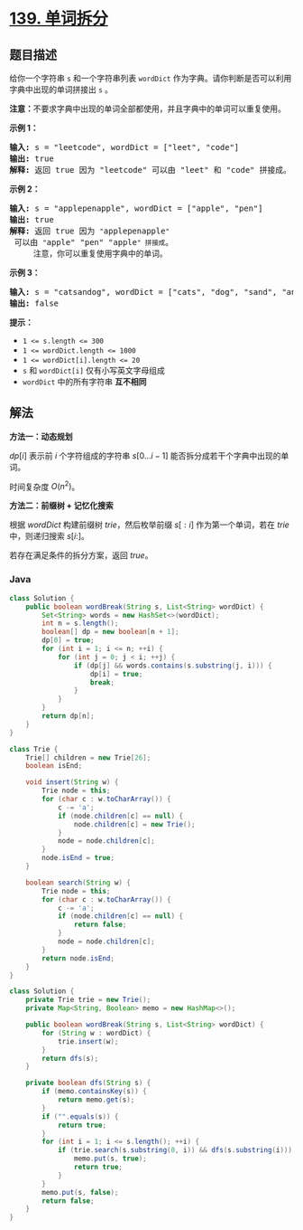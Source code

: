 # [139. 单词拆分](https://leetcode.cn/problems/word-break)

## 题目描述

<p>给你一个字符串 <code>s</code> 和一个字符串列表 <code>wordDict</code> 作为字典。请你判断是否可以利用字典中出现的单词拼接出 <code>s</code> 。</p>

<p><strong>注意：</strong>不要求字典中出现的单词全部都使用，并且字典中的单词可以重复使用。</p>

<p><strong>示例 1：</strong></p>

<pre>
<strong>输入:</strong> s = "leetcode", wordDict = ["leet", "code"]
<strong>输出:</strong> true
<strong>解释:</strong> 返回 true 因为 "leetcode" 可以由 "leet" 和 "code" 拼接成。
</pre>

<p><strong>示例 2：</strong></p>

<pre>
<strong>输入:</strong> s = "applepenapple", wordDict = ["apple", "pen"]
<strong>输出:</strong> true
<strong>解释:</strong> 返回 true 因为 <code>"</code>applepenapple<code>"</code> 可以由 <code>"</code>apple" "pen" "apple<code>" 拼接成</code>。
&nbsp;    注意，你可以重复使用字典中的单词。
</pre>

<p><strong>示例 3：</strong></p>

<pre>
<strong>输入:</strong> s = "catsandog", wordDict = ["cats", "dog", "sand", "and", "cat"]
<strong>输出:</strong> false
</pre>

<p><strong>提示：</strong></p>

<ul>
	<li><code>1 &lt;= s.length &lt;= 300</code></li>
	<li><code>1 &lt;= wordDict.length &lt;= 1000</code></li>
	<li><code>1 &lt;= wordDict[i].length &lt;= 20</code></li>
	<li><code>s</code> 和 <code>wordDict[i]</code> 仅有小写英文字母组成</li>
	<li><code>wordDict</code> 中的所有字符串 <strong>互不相同</strong></li>
</ul>

## 解法

**方法一：动态规划**

$dp[i]$ 表示前 $i$ 个字符组成的字符串 $s[0...i-1]$ 能否拆分成若干个字典中出现的单词。

时间复杂度 $O(n^2)$。

**方法二：前缀树 + 记忆化搜索**

根据 $wordDict$ 构建前缀树 $trie$，然后枚举前缀 $s[:i]$ 作为第一个单词，若在 $trie$ 中，则递归搜索 $s[i:]$。

若存在满足条件的拆分方案，返回 $true$。

### **Java**

```java
class Solution {
    public boolean wordBreak(String s, List<String> wordDict) {
        Set<String> words = new HashSet<>(wordDict);
        int n = s.length();
        boolean[] dp = new boolean[n + 1];
        dp[0] = true;
        for (int i = 1; i <= n; ++i) {
            for (int j = 0; j < i; ++j) {
                if (dp[j] && words.contains(s.substring(j, i))) {
                    dp[i] = true;
                    break;
                }
            }
        }
        return dp[n];
    }
}
```

```java
class Trie {
    Trie[] children = new Trie[26];
    boolean isEnd;

    void insert(String w) {
        Trie node = this;
        for (char c : w.toCharArray()) {
            c -= 'a';
            if (node.children[c] == null) {
                node.children[c] = new Trie();
            }
            node = node.children[c];
        }
        node.isEnd = true;
    }

    boolean search(String w) {
        Trie node = this;
        for (char c : w.toCharArray()) {
            c -= 'a';
            if (node.children[c] == null) {
                return false;
            }
            node = node.children[c];
        }
        return node.isEnd;
    }
}

class Solution {
    private Trie trie = new Trie();
    private Map<String, Boolean> memo = new HashMap<>();

    public boolean wordBreak(String s, List<String> wordDict) {
        for (String w : wordDict) {
            trie.insert(w);
        }
        return dfs(s);
    }

    private boolean dfs(String s) {
        if (memo.containsKey(s)) {
            return memo.get(s);
        }
        if ("".equals(s)) {
            return true;
        }
        for (int i = 1; i <= s.length(); ++i) {
            if (trie.search(s.substring(0, i)) && dfs(s.substring(i))) {
                memo.put(s, true);
                return true;
            }
        }
        memo.put(s, false);
        return false;
    }
}
```
